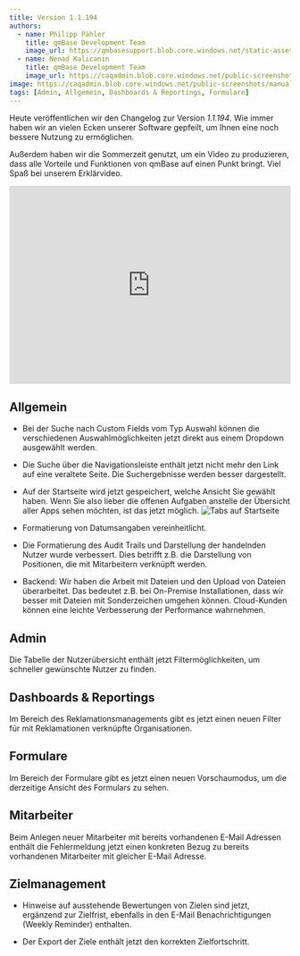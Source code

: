 ```yaml
---
title: Version 1.1.194
authors:
  - name: Philipp Pähler
    title: qmBase Development Team
    image_url: https://qmbasesupport.blob.core.windows.net/static-assets/img/persons/paehler_round.png
  - name: Nenad Kalicanin
    title: qmBase Development Team
    image_url: https://caqadmin.blob.core.windows.net/public-screenshots/manual-screenshots/nenad-profilePicture.jpg
image: https://caqadmin.blob.core.windows.net/public-screenshots/manual-screenshots/Screenshot2023-08-16Startpage_tabs.png
tags: [Admin, Allgemein, Dashboards & Reportings, Formulare]
---
```


Heute veröffentlichen wir den Changelog zur Version _1.1.194_. Wie immer haben wir an vielen Ecken unserer Software gepfeilt, um Ihnen eine noch bessere Nutzung zu ermöglichen.

Außerdem haben wir die Sommerzeit genutzt, um ein Video zu produzieren, dass alle Vorteile und Funktionen von qmBase auf einen Punkt bringt. Viel Spaß bei unserem Erklärvideo.

<iframe width="100%" height="355" src="https://www.youtube.com/embed/Ghlm20iF31o" title="YouTube video player" frameborder="0" allow="accelerometer; autoplay; clipboard-write; encrypted-media; gyroscope; picture-in-picture; web-share" allowfullscreen></iframe>

<!--truncate-->

## Allgemein

- Bei der Suche nach Custom Fields vom Typ Auswahl können die verschiedenen Auswahlmöglichkeiten jetzt direkt aus einem Dropdown ausgewählt werden.

- Die Suche über die Navigationsleiste enthält jetzt nicht mehr den Link auf eine veraltete Seite. Die Suchergebnisse werden besser dargestellt.

- Auf der Startseite wird jetzt gespeichert, welche Ansicht Sie gewählt haben. Wenn Sie also lieber die offenen Aufgaben anstelle der Übersicht aller Apps sehen möchten, ist das jetzt möglich.
  ![Tabs auf Startseite](https://caqadmin.blob.core.windows.net/public-screenshots/manual-screenshots/Screenshot2023-08-16Startpage_tabs.png)

- Formatierung von Datumsangaben vereinheitlicht.

- Die Formatierung des Audit Trails und Darstellung der handelnden Nutzer wurde verbessert. Dies betrifft z.B. die Darstellung von Positionen, die mit Mitarbeitern verknüpft werden.

- Backend: Wir haben die Arbeit mit Dateien und den Upload von Dateien überarbeitet. Das bedeutet z.B. bei On-Premise Installationen, dass wir besser mit Dateien mit Sonderzeichen umgehen können.
  Cloud-Kunden können eine leichte Verbesserung der Performance wahrnehmen.

## Admin

Die Tabelle der Nutzerübersicht enthält jetzt Filtermöglichkeiten, um schneller gewünschte Nutzer zu finden.

## Dashboards & Reportings

Im Bereich des Reklamationsmanagements gibt es jetzt einen neuen Filter für mit Reklamationen verknüpfte Organisationen.

## Formulare

Im Bereich der Formulare gibt es jetzt einen neuen Vorschaumodus, um die derzeitige Ansicht des Formulars zu sehen.

## Mitarbeiter

Beim Anlegen neuer Mitarbeiter mit bereits vorhandenen E-Mail Adressen enthält die Fehlermeldung jetzt einen konkreten Bezug zu bereits vorhandenen Mitarbeiter mit gleicher E-Mail Adresse.

## Zielmanagement

- Hinweise auf ausstehende Bewertungen von Zielen sind jetzt, ergänzend zur Zielfrist, ebenfalls in den E-Mail Benachrichtigungen (Weekly Reminder) enthalten.

- Der Export der Ziele enthält jetzt den korrekten Zielfortschritt.
